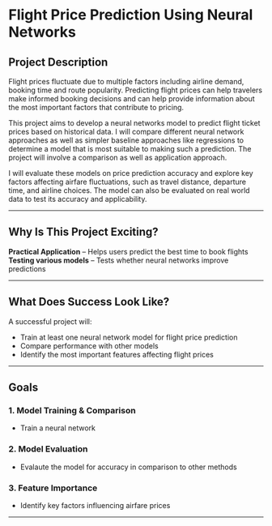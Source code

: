 # Flight Price Prediction Using Neural Networks  

## Project Description  
Flight prices fluctuate due to multiple factors including airline demand, booking time and route popularity. Predicting flight prices can help travelers make informed booking decisions and can help provide information about the most important factors that contribute to pricing. 

This project aims to develop a neural networks model to predict flight ticket prices based on historical data. I will compare different neural network approaches as well as simpler baseline approaches like regressions to determine a model that is most suitable to making such a prediction. The project will involve a comparison as well as application approach. 

I will evaluate these models on price prediction accuracy and explore key factors affecting airfare fluctuations, such as travel distance, departure time, and airline choices. The model can also be evaluated on real world data to test its accuracy and applicability. 

---

## Why Is This Project Exciting?  
 **Practical Application** – Helps users predict the best time to book flights  
 **Testing various models** – Tests whether neural networks improve predictions  

---

## What Does Success Look Like?  
A successful project will:  
- Train at least one neural network model for flight price prediction  
- Compare performance with other models 
- Identify the most important features affecting flight prices

---

## Goals  

### **1. Model Training & Comparison**  
- Train a neural network 
 
### **2. Model Evaluation**   
- Evalaute the model for accuracy in comparison to other methods   

### **3. Feature Importance**  
- Identify key factors influencing airfare prices  

---
